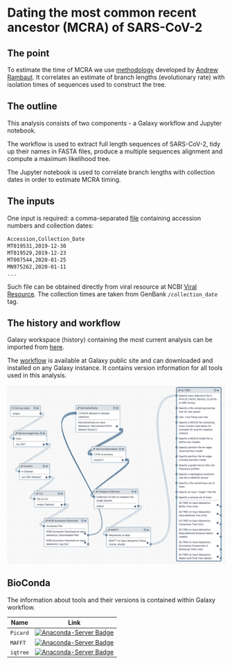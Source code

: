 # Dating the most common recent ancestor (MCRA) of SARS-CoV-2

## The point

To estimate the time of MCRA we use [methodology](https://doi.org/10.1093/bioinformatics/16.4.395) developed by [Andrew Rambaut](https://scholar.google.com/citations?user=JiYPDfoAAAAJ&hl=en&oi=ao).
It correlates an estimate of branch lengths (evolutionary rate) with isolation times of sequences used to construct the tree.

## The outline

This analysis consists of two components - a Galaxy workflow and Jupyter notebook. 

The workflow is used to extract full length sequences of SARS-CoV-2, tidy up their names in FASTA files, produce a multiple sequences alignment and compute a maximum likelihood tree.

The Jupyter notebook is used to correlate branch lengths with collection dates in order to estimate MCRA timing.

## The inputs

One input is required: a comma-separated [file](acc_date.txt) containing accession numbers and collection dates:

```
Accession,Collection_Date
MT019531,2019-12-30
MT019529,2019-12-23
MT007544,2020-01-25
MN975262,2020-01-11
...
```

Such file can be obtained directly from viral resource at NCBI [Viral Resource](https://www.ncbi.nlm.nih.gov/labs/virus/). The collection times are taken from GenBank `/collection_date` tag. 

## The history and workflow

Galaxy workspace (history) containing the most current analysis can be imported from [here](https://usegalaxy.org/u/aun1/h/ncov-mcra-timing).

The [workflow](https://usegalaxy.org/u/aun1/w/mcra) is available at Galaxy public site and can downloaded and installed on any Galaxy instance. It contains version information for all tools used in this analysis. 

![](mcra_wf.png)


## BioConda

The information about tools and their versions is contained within Galaxy workflow. 

| Name | Link |
|------|----------------|
| `Picard` | [![Anaconda-Server Badge](https://anaconda.org/bioconda/picard/badges/version.svg)](https://anaconda.org/bioconda/picard) |
| `MAFFT` | [![Anaconda-Server Badge](https://anaconda.org/bioconda/mafft/badges/version.svg)](https://anaconda.org/bioconda/mafft) |
| `iqtree` | [![Anaconda-Server Badge](https://anaconda.org/bioconda/iqtree/badges/version.svg)](https://anaconda.org/bioconda/iqtree) |

